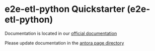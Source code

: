 # e2e-etl-python Quickstarter (e2e-etl-python)

Documentation is located in our [official documentation](https://www.opendevstack.org/ods-documentation/opendevstack/latest/getting-started/index.html)

Please update documentation in the [antora page directory](https://github.com/opendevstack/ods-quickstarters/tree/master/docs/modules/quickstarters/pages)
